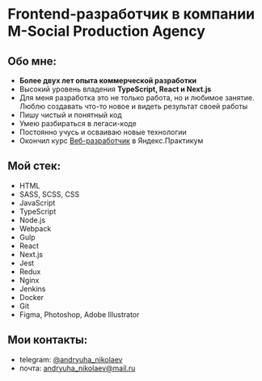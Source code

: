 # Frontend-разработчик в компании M-Social Production Agency

## Обо мне:
+ **Более двух лет опыта коммерческой разработки**
+ Высокий уровень владения **TypeScript, React и Next.js**
+ Для меня разработка это не только работа, но и любимое занятие. Люблю создавать что-то новое и видеть результат своей работы
+ Пишу чистый и понятный код
+ Умею разбираться в легаси-коде
+ Постоянно учусь и осваиваю новые технологии
+ Окончил курс [Веб-разработчик](https://practicum.yandex.ru/web/) в Яндекс.Практикум

## Мой стек:
+ HTML
+ SASS, SCSS, CSS
+ JavaScript
+ TypeScript
+ Node.js
+ Webpack
+ Gulp
+ React
+ Next.js
+ Jest
+ Redux
+ Nginx
+ Jenkins
+ Docker
+ Git
+ Figma, Photoshop, Adobe Illustrator

## Мои контакты:
+ telegram: [@andryuha_nikolaev](https://t.me/andryuha_nikolaev)
+ почта: andryuha_nikolaev@mail.ru
